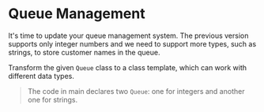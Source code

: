 # Queue Management

It's time to update your queue management system. The previous version supports only integer numbers and we need to support more types, such as strings, to store customer names in the queue.

Transform the given `Queue` class to a class template, which can work with different data types.

>The code in main declares two `Queue`: one for integers and another one for strings.